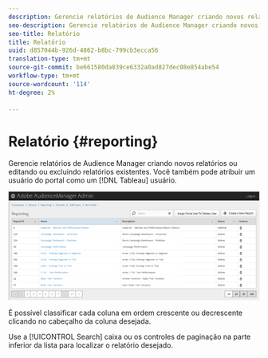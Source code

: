 ```yaml
---
description: Gerencie relatórios de Audience Manager criando novos relatórios ou editando ou excluindo relatórios existentes. Você também pode atribuir um usuário do portal como um usuário do Tableau.
seo-description: Gerencie relatórios de Audience Manager criando novos relatórios ou editando ou excluindo relatórios existentes. Você também pode atribuir um usuário do portal como um usuário do Tableau.
seo-title: Relatório
title: Relatório
uuid: d857044b-926d-4862-b8bc-799cb3ecca56
translation-type: tm+mt
source-git-commit: be661580da839ce6332a0ad827dec08e854abe54
workflow-type: tm+mt
source-wordcount: '114'
ht-degree: 2%

---
```



# Relatório {#reporting}

Gerencie relatórios de Audience Manager criando novos relatórios ou editando ou excluindo relatórios existentes. Você também pode atribuir um usuário do portal como um [!DNL Tableau] usuário.

<!-- c_reporting.xml -->

![](assets/reporting.png)

É possível classificar cada coluna em ordem crescente ou decrescente clicando no cabeçalho da coluna desejada.

Use a [!UICONTROL Search] caixa ou os controles de paginação na parte inferior da lista para localizar o relatório desejado.
